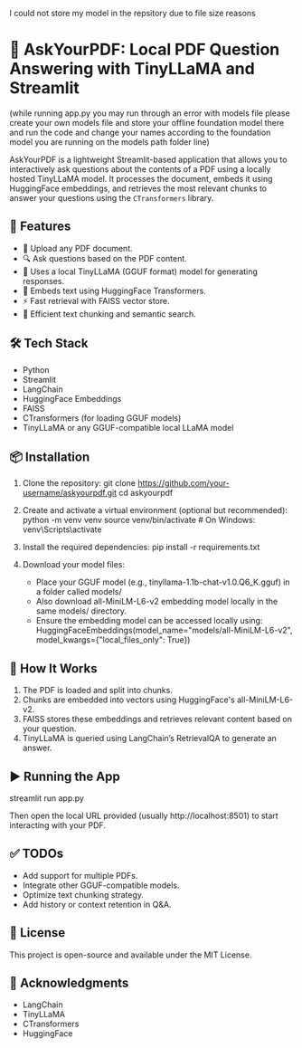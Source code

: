 I could not store my model in the repsitory due to file size reasons 
 
 # 📘 AskYourPDF: Local PDF Question Answering with TinyLLaMA and Streamlit
(while running app.py you may run through an error with models file please create your own models file and store your offline foundation model there and run the code and change your names according to the foundation model you are running on the models path folder line)

AskYourPDF is a lightweight Streamlit-based application that allows you to interactively ask questions about the contents of a PDF using a locally hosted TinyLLaMA model. It processes the document, embeds it using HuggingFace embeddings, and retrieves the most relevant chunks to answer your questions using the `CTransformers` library.

## 🚀 Features

- 📄 Upload any PDF document.
- 🔍 Ask questions based on the PDF content.
- 🤖 Uses a local TinyLLaMA (GGUF format) model for generating responses.
- 💾 Embeds text using HuggingFace Transformers.
- ⚡ Fast retrieval with FAISS vector store.
- 🧩 Efficient text chunking and semantic search.

## 🛠️ Tech Stack

- Python
- Streamlit
- LangChain
- HuggingFace Embeddings
- FAISS
- CTransformers (for loading GGUF models)
- TinyLLaMA or any GGUF-compatible local LLaMA model

## 📦 Installation

1. Clone the repository:
   git clone https://github.com/your-username/askyourpdf.git
   cd askyourpdf

2. Create and activate a virtual environment (optional but recommended):
   python -m venv venv
   source venv/bin/activate  # On Windows: venv\Scripts\activate

3. Install the required dependencies:
   pip install -r requirements.txt

4. Download your model files:
   - Place your GGUF model (e.g., tinyllama-1.1b-chat-v1.0.Q6_K.gguf) in a folder called models/
   - Also download all-MiniLM-L6-v2 embedding model locally in the same models/ directory.
   - Ensure the embedding model can be accessed locally using:
     HuggingFaceEmbeddings(model_name="models/all-MiniLM-L6-v2", model_kwargs={"local_files_only": True})

## 🧠 How It Works

1. The PDF is loaded and split into chunks.
2. Chunks are embedded into vectors using HuggingFace's all-MiniLM-L6-v2.
3. FAISS stores these embeddings and retrieves relevant content based on your question.
4. TinyLLaMA is queried using LangChain’s RetrievalQA to generate an answer.

## ▶️ Running the App

   streamlit run app.py

Then open the local URL provided (usually http://localhost:8501) to start interacting with your PDF.

## ✅ TODOs

- Add support for multiple PDFs.
- Integrate other GGUF-compatible models.
- Optimize text chunking strategy.
- Add history or context retention in Q&A.

## 📝 License

This project is open-source and available under the MIT License.

## 🙌 Acknowledgments

- LangChain
- TinyLLaMA
- CTransformers
- HuggingFace
